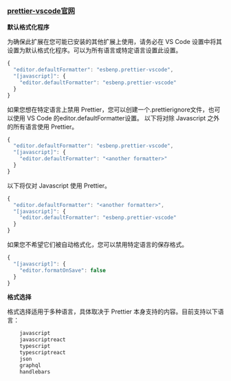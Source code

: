 ### <a href="https://marketplace.visualstudio.com/items?itemName=esbenp.prettier-vscode" target="_blank">prettier-vscode官网</a>


**默认格式化程序**

为确保此扩展在您可能已安装的其他扩展上使用，请务必在 VS Code 设置中将其设置为默认格式化程序。可以为所有语言或特定语言设置此设置。

```javaScript
{
  "editor.defaultFormatter": "esbenp.prettier-vscode",
  "[javascript]": {
    "editor.defaultFormatter": "esbenp.prettier-vscode"
  }
}
```
如果您想在特定语言上禁用 Prettier，您可以创建一个.prettierignore文件，也可以使用 VS Code 的editor.defaultFormatter设置。
以下将对除 Javascript 之外的所有语言使用 Prettier。

```javaScript
{
  "editor.defaultFormatter": "esbenp.prettier-vscode",
  "[javascript]": {
    "editor.defaultFormatter": "<another formatter>"
  }
}
```
以下将仅对 Javascript 使用 Prettier。
```javaScript
{
  "editor.defaultFormatter": "<another formatter>",
  "[javascript]": {
    "editor.defaultFormatter": "esbenp.prettier-vscode"
  }
}
```
如果您不希望它们被自动格式化，您可以禁用特定语言的保存格式。
```javaScript
{
  "[javascript]": {
    "editor.formatOnSave": false
  }
}
```
**格式选择**

格式选择适用于多种语言，具体取决于 Prettier 本身支持的内容。目前支持以下语言：
```javaScript
    javascript
    javascriptreact
    typescript
    typescriptreact
    json
    graphql
    handlebars
```

